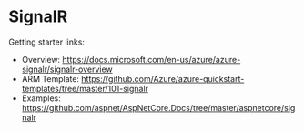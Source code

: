 
# SignalR

Getting starter links:
- Overview: https://docs.microsoft.com/en-us/azure/azure-signalr/signalr-overview 
- ARM Template: https://github.com/Azure/azure-quickstart-templates/tree/master/101-signalr 
- Examples: https://github.com/aspnet/AspNetCore.Docs/tree/master/aspnetcore/signalr 
